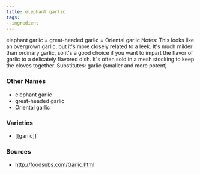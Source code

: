 ```yaml
---
title: elephant garlic
tags:
- ingredient
---
```

elephant garlic = great-headed garlic = Oriental garlic Notes: This looks like an overgrown garlic, but it's more closely related to a leek. It's much milder than ordinary garlic, so it's a good choice if you want to impart the flavor of garlic to a delicately flavored dish. It's often sold in a mesh stocking to keep the cloves together. Substitutes: garlic (smaller and more potent)

### Other Names

* elephant garlic
* great-headed garlic
* Oriental garlic

### Varieties

* [[garlic]]

### Sources
* http://foodsubs.com/Garlic.html
